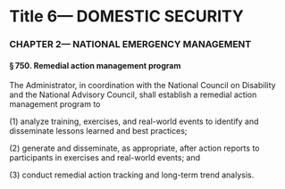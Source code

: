 
# Title 6— DOMESTIC SECURITY
### CHAPTER 2— NATIONAL EMERGENCY MANAGEMENT
#### § 750. Remedial action management program

The Administrator, in coordination with the National Council on Disability and the National Advisory Council, shall establish a remedial action management program to

(1) analyze training, exercises, and real-world events to identify and disseminate lessons learned and best practices;

(2) generate and disseminate, as appropriate, after action reports to participants in exercises and real-world events; and

(3) conduct remedial action tracking and long-term trend analysis.
